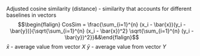 Adjusted cosine similarity (distance) - similarity that accounts for different baselines in vectors
$$\begin{flalign} CosSim = \frac{\sum_{i=1}^{n} (x_i - \bar{x})(y_i - \bar{y})}{\sqrt{\sum_{i=1}^{n} (x_i - \bar{x})^2} \sqrt{\sum_{i=1}^{n} (y_i - \bar{y})^2}}&&\end{flalign}$$
$\bar{x}$ - average value from vector $X$
$\bar{y}$ - average value from vector $Y$

